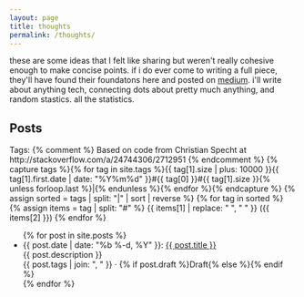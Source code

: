 ```yaml
---
layout: page
title: thoughts
permalink: /thoughts/
---
```


these are some ideas that I felt like sharing but weren't really cohesive enough to make concise points. if i do ever come to writing a full piece, they'll have found their foundatons here and posted on [medium](https://www.medium.com/@aranibatta). i'll write about anything tech, connecting dots about pretty much anything, and random stastics. all the statistics.
<td>
            <h2>Posts</h2>
            <div id="tags">
                Tags:
                {% comment %} Based on code from Christian Specht at http://stackoverflow.com/a/24744306/2712951 {% endcomment %}
                {% capture tags %}{% for tag in site.tags %}{{ tag[1].size | plus: 10000 }}{{ tag[1].first.date | date: "%Y%m%d" }}#{{ tag[0] }}#{{ tag[1].size }}{% unless forloop.last %}|{% endunless %}{% endfor %}{% endcapture %}
                {% assign sorted = tags | split: "|" | sort | reverse %}
                {% for tag in sorted %}
                    {% assign items = tag | split: "#" %}
                    <span data-tag="{{ items[1] }}" class="tag">{{ items[1] | replace: " ", "&nbsp;" }}&nbsp;<span class="subtitle">({{ items[2] }})</span></span>
                {% endfor %}
            </div>
            <ul id="post-list" class="work-list">
                {% for post in site.posts %}
                    <li data-tags="{{ post.tags | join: "|" }}">{{ post.date | date: "%b %-d, %Y" }}: <a class="underlined" href="{{ post.url }}">{{ post.title }}</a><br /><span class="subtitle">{{ post.description }}<br />{{ post.tags | join: ", " }} &middot; {% if post.draft %}<span class="draft">Draft</span>{% else %}<a href="{{ post.url }}#disqus_thread" data-disqus-identifier="{{ post.id }}"></a>{% endif %}</span></li>
                {% endfor %}
                <li id="null-post" data-tags="" style="display: none;"><i>No posts with these tags</i></li>
            </ul>
        </td>


<script id="dsq-count-scr" src="//arani.disqus.com/count.js" async></script>